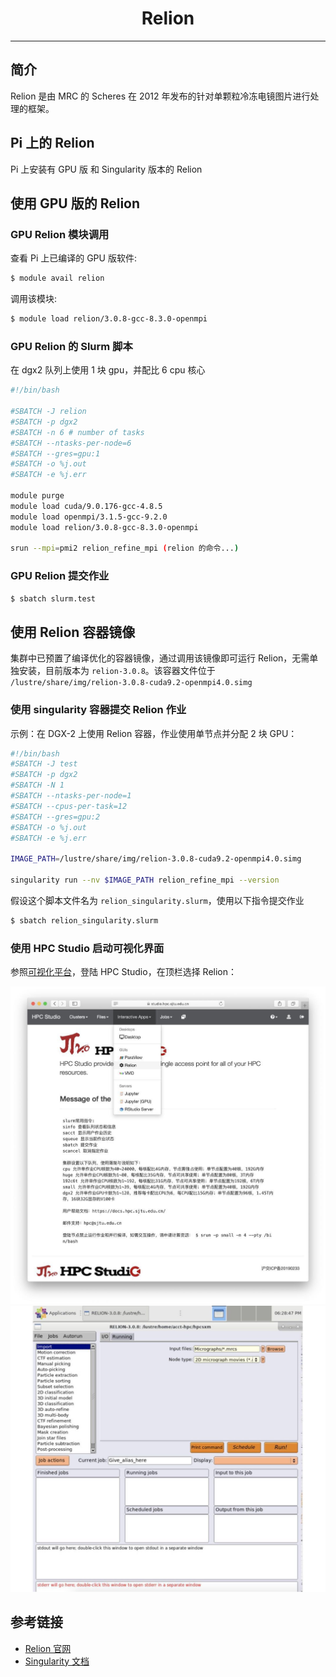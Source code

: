 # <center>Relion</center> 

-----

## 简介

Relion 是由 MRC 的 Scheres 在 2012 年发布的针对单颗粒冷冻电镜图片进行处理的框架。


## Pi 上的 Relion

Pi 上安装有 GPU 版 和 Singularity 版本的 Relion


## 使用 GPU 版的 Relion

### GPU Relion 模块调用

查看 Pi 上已编译的 GPU 版软件:
```bash
$ module avail relion
```

调用该模块:
```bash
$ module load relion/3.0.8-gcc-8.3.0-openmpi
```

### GPU Relion 的 Slurm 脚本

在 dgx2 队列上使用 1 块 gpu，并配比 6 cpu 核心

```bash
#!/bin/bash

#SBATCH -J relion
#SBATCH -p dgx2
#SBATCH -n 6 # number of tasks
#SBATCH --ntasks-per-node=6
#SBATCH --gres=gpu:1
#SBATCH -o %j.out
#SBATCH -e %j.err

module purge
module load cuda/9.0.176-gcc-4.8.5
module load openmpi/3.1.5-gcc-9.2.0
module load relion/3.0.8-gcc-8.3.0-openmpi

srun --mpi=pmi2 relion_refine_mpi (relion 的命令...)
```

###  GPU Relion 提交作业
```bash
$ sbatch slurm.test
```

## 使用 Relion 容器镜像

集群中已预置了编译优化的容器镜像，通过调用该镜像即可运行 Relion，无需单独安装，目前版本为 `relion-3.0.8`。该容器文件位于 `/lustre/share/img/relion-3.0.8-cuda9.2-openmpi4.0.simg`

### 使用 singularity 容器提交 Relion 作业

示例：在 DGX-2 上使用 Relion 容器，作业使用单节点并分配 2 块 GPU：

```bash
#!/bin/bash
#SBATCH -J test
#SBATCH -p dgx2
#SBATCH -N 1
#SBATCH --ntasks-per-node=1
#SBATCH --cpus-per-task=12
#SBATCH --gres=gpu:2
#SBATCH -o %j.out
#SBATCH -e %j.err

IMAGE_PATH=/lustre/share/img/relion-3.0.8-cuda9.2-openmpi4.0.simg

singularity run --nv $IMAGE_PATH relion_refine_mpi --version
```

假设这个脚本文件名为 `relion_singularity.slurm`，使用以下指令提交作业

```bash
$ sbatch relion_singularity.slurm
```

### 使用 HPC Studio 启动可视化界面

参照[可视化平台](../../login/HpcStudio/)，登陆 HPC Studio，在顶栏选择 Relion：

![avater](../img/relion2.png)
![avater](../img/relion1.png)


## 参考链接

- [Relion 官网](http://www2.mrc-lmb.cam.ac.uk/relion)
- [Singularity 文档](https://sylabs.io/guides/3.5/user-guide/)
